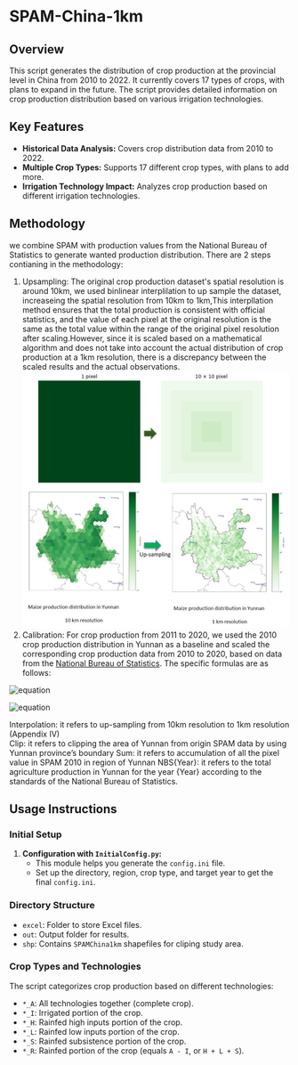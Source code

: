 # SPAM-China-1km

## Overview
This script generates the distribution of crop production at the provincial level in China from 2010 to 2022. It currently covers 17 types of crops, with plans to expand in the future. The script provides detailed information on crop production distribution based on various irrigation technologies.

## Key Features
- **Historical Data Analysis:** Covers crop distribution data from 2010 to 2022.
- **Multiple Crop Types:** Supports 17 different crop types, with plans to add more.
- **Irrigation Technology Impact:** Analyzes crop production based on different irrigation technologies.

## Methodology

we combine SPAM with production values from the National Bureau of Statistics to generate wanted production distribution.
There are 2 steps contianing in the methodology:
1. Upsampling: The original crop production dataset's spatial resolution is around 10km, we used binlinear interplilation to up sample the dataset, increaseing the spatial resolution from 10km to 1km,This interpllation method ensures that the total production is consistent with official statistics, and the value of each pixel at the original resolution  is the same as the total value within the range of the original pixel resolution after scaling.However, since it is scaled based on a mathematical algorithm and does not take into account the actual distribution of crop production at a 1km resolution, there is a discrepancy between the scaled results and the actual observations.
![sample](./meth1.png)
2. Calibration: For crop production from 2011 to 2020, we used the 2010 crop production distribution in Yunnan as a baseline and scaled the corresponding crop production data from 2010 to 2020, based on data from the [National Bureau of Statistics](https://data.stats.gov.cn/easyquery.htm?cn=C01). 
The specific formulas are as follows:

![equation](https://latex.codecogs.com/svg.latex?\mathrm{SPAM2010\_{yunnan}~}=\frac{NBS_{2010}\times%20I_{nterpolation}\left(C_{lip}(SPAM_{2010})\right)}{S_{um}(C_{lip}(SPAM_{2010}))})

![equation](https://latex.codecogs.com/svg.latex?\text{SPAM}_{\text{Year}_{\text{yunnan}}}=\frac{NBS_{\text{Year}}\times\text{SPAM2010}_{\text{yunnan}}}{NBS_{2010}})

Interpolation: it refers to up-sampling from 10km resolution to 1km resolution (Appendix IV)   
Clip: it refers to clipping the area of Yunnan from origin SPAM data by using Yunnan province’s boundary 
Sum: it refers to accumulation of all the pixel value in SPAM 2010 in region of Yunnan
NBS{Year}: it refers to the total agriculture production in Yunnan for the year {Year} according to the standards of the National Bureau of Statistics.

## Usage Instructions

### Initial Setup
1. **Configuration with `InitialConfig.py`:**
   - This module helps you generate the `config.ini` file.
   - Set up the directory, region, crop type, and target year to get the final `config.ini`.

### Directory Structure
- `excel`: Folder to store Excel files.
- `out`: Output folder for results.
- `shp`: Contains `SPAMChina1km` shapefiles for cliping study area.

### Crop Types and Technologies
The script categorizes crop production based on different technologies:
- `*_A`: All technologies together (complete crop).
- `*_I`: Irrigated portion of the crop.
- `*_H`: Rainfed high inputs portion of the crop.
- `*_L`: Rainfed low inputs portion of the crop.
- `*_S`: Rainfed subsistence portion of the crop.
- `*_R`: Rainfed portion of the crop (equals `A - I`, or `H + L + S`).

